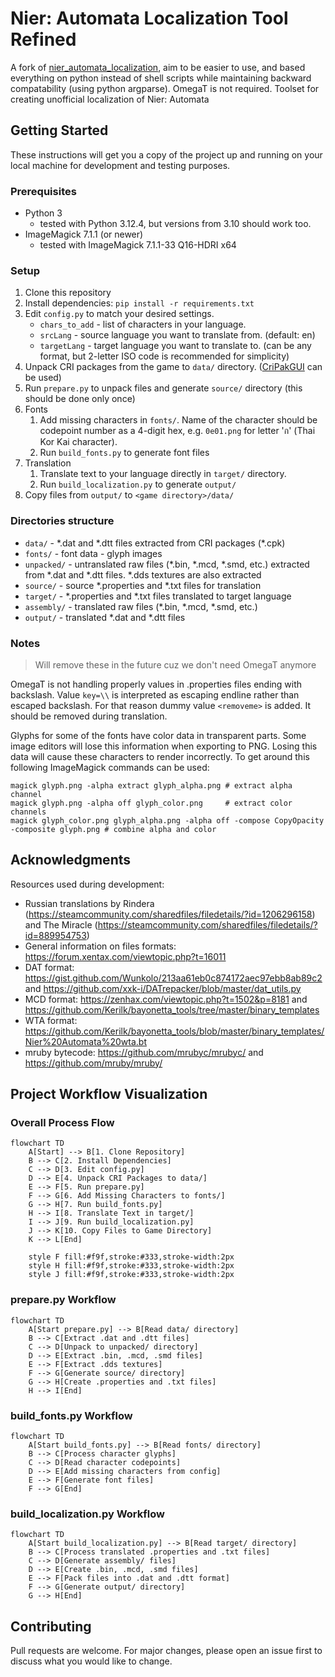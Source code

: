# Nier: Automata Localization Tool Refined

A fork of [nier_automata_localization](https://github.com/synspawacza/nier_automata_localization), aim to be easier to use, and based everything on python instead of shell scripts while maintaining backward compatability (using python argparse). OmegaT is not required.
Toolset for creating unofficial localization of Nier: Automata

## Getting Started

These instructions will get you a copy of the project up and running on your local machine for development and testing purposes.

### Prerequisites

* Python 3
  * tested with Python 3.12.4, but versions from 3.10 should work too.
* ImageMagick 7.1.1 (or newer)
  * tested with ImageMagick 7.1.1-33 Q16-HDRI x64

### Setup

1. Clone this repository
2. Install dependencies: `pip install -r requirements.txt`
3. Edit `config.py` to match your desired settings.
    * `chars_to_add` - list of characters in your language.
    * `srcLang` - source language you want to translate from. (default: en)
    * `targetLang` - target language you want to translate to. (can be any format, but 2-letter ISO code is recommended for simplicity)
4. Unpack CRI packages from the game to `data/` directory. ([CriPakGUI](https://github.com/wmltogether/CriPakTools/releases) can be used)
5. Run `prepare.py` to unpack files and generate `source/` directory (this should be done only once)
6. Fonts
    1. Add missing characters in `fonts/`. Name of the character should be codepoint number as a 4-digit hex, e.g. `0e01.png` for
       letter 'ก' (Thai Kor Kai character).
    2. Run `build_fonts.py` to generate font files
7. Translation
    1. Translate text to your language directly in `target/` directory.
    2. Run `build_localization.py` to generate `output/`
8. Copy files from `output/` to `<game directory>/data/`

### Directories structure

* `data/` - \*.dat and \*.dtt files extracted from CRI packages (\*.cpk)
* `fonts/` - font data - glyph images
* `unpacked/` - untranslated raw files (\*.bin, \*.mcd, \*.smd, etc.) extracted from \*.dat and \*.dtt files. \*.dds textures are also extracted
* `source/` - source \*.properties and \*.txt files for translation
* `target/` - \*.properties and \*.txt files translated to target language
* `assembly/` - translated raw files (\*.bin, \*.mcd, \*.smd, etc.)
* `output/` - translated \*.dat and \*.dtt files

### Notes

> Will remove these in the future cuz we don't need OmegaT anymore

OmegaT is not handling properly values in .properties files ending with backslash. Value `key=\\` is interpreted as escaping endline
rather than escaped backslash. For that reason dummy value `<removeme>` is added. It should be removed during translation.

Glyphs for some of the fonts have color data in transparent parts. Some image editors will lose this information when exporting to PNG.
Losing this data will cause these characters to render incorrectly. To get around this following ImageMagick commands can be used:
```
magick glyph.png -alpha extract glyph_alpha.png # extract alpha channel
magick glyph.png -alpha off glyph_color.png     # extract color channels
magick glyph_color.png glyph_alpha.png -alpha off -compose CopyOpacity -composite glyph.png # combine alpha and color
```

## Acknowledgments

Resources used during development:
* Russian translations by Rindera (https://steamcommunity.com/sharedfiles/filedetails/?id=1206296158) and The Miracle (https://steamcommunity.com/sharedfiles/filedetails/?id=889954753)
* General information on files formats: https://forum.xentax.com/viewtopic.php?t=16011
* DAT format: https://gist.github.com/Wunkolo/213aa61eb0c874172aec97ebb8ab89c2 and https://github.com/xxk-i/DATrepacker/blob/master/dat_utils.py
* MCD format: https://zenhax.com/viewtopic.php?t=1502&p=8181 and https://github.com/Kerilk/bayonetta_tools/tree/master/binary_templates
* WTA format: https://github.com/Kerilk/bayonetta_tools/blob/master/binary_templates/Nier%20Automata%20wta.bt
* mruby bytecode: https://github.com/mrubyc/mrubyc/ and https://github.com/mruby/mruby/

## Project Workflow Visualization

### Overall Process Flow

```mermaid
flowchart TD
    A[Start] --> B[1. Clone Repository]
    B --> C[2. Install Dependencies]
    C --> D[3. Edit config.py]
    D --> E[4. Unpack CRI Packages to data/]
    E --> F[5. Run prepare.py]
    F --> G[6. Add Missing Characters to fonts/]
    G --> H[7. Run build_fonts.py]
    H --> I[8. Translate Text in target/]
    I --> J[9. Run build_localization.py]
    J --> K[10. Copy Files to Game Directory]
    K --> L[End]
    
    style F fill:#f9f,stroke:#333,stroke-width:2px
    style H fill:#f9f,stroke:#333,stroke-width:2px
    style J fill:#f9f,stroke:#333,stroke-width:2px
```

### prepare.py Workflow

```mermaid
flowchart TD
    A[Start prepare.py] --> B[Read data/ directory]
    B --> C[Extract .dat and .dtt files]
    C --> D[Unpack to unpacked/ directory]
    D --> E[Extract .bin, .mcd, .smd files]
    E --> F[Extract .dds textures]
    F --> G[Generate source/ directory]
    G --> H[Create .properties and .txt files]
    H --> I[End]
```

### build_fonts.py Workflow

```mermaid
flowchart TD
    A[Start build_fonts.py] --> B[Read fonts/ directory]
    B --> C[Process character glyphs]
    C --> D[Read character codepoints]
    D --> E[Add missing characters from config]
    E --> F[Generate font files]
    F --> G[End]
```

### build_localization.py Workflow

```mermaid
flowchart TD
    A[Start build_localization.py] --> B[Read target/ directory]
    B --> C[Process translated .properties and .txt files]
    C --> D[Generate assembly/ files]
    D --> E[Create .bin, .mcd, .smd files]
    E --> F[Pack files into .dat and .dtt format]
    F --> G[Generate output/ directory]
    G --> H[End]
```

## Contributing

Pull requests are welcome. For major changes, please open an issue first to discuss what you would like to change.